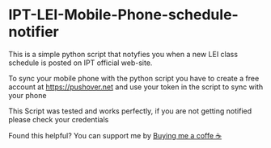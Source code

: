 # IPT-LEI-Mobile-Phone-schedule-notifier

This is a simple python script that notyfies you when a new LEI class schedule is posted on IPT official web-site.

To sync your mobile phone with the python script you have to create a free account at https://pushover.net and use your token in the script to sync with your phone

This Script was tested and works perfectly, if you are not getting notified please check your credentials

Found this helpful? You can support me by [Buying me a coffe ☕ ](https://www.buymeacoffee.com/samukasamp)
